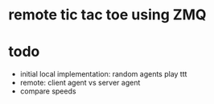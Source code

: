 # remote tic tac toe using ZMQ

# todo
- initial local implementation: random agents play ttt
- remote: client agent vs server agent
- compare speeds
